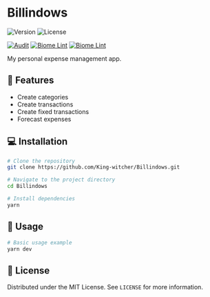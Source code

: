 # Billindows

![Version](https://img.shields.io/badge/version-0.4.0-blue.svg)
![License](https://img.shields.io/badge/license-MIT-green.svg)

[![Audit](https://github.com/King-witcher/Billindows/actions/workflows/audit.yml/badge.svg)](https://github.com/King-witcher/Billindows/actions/workflows/audit.yml)
[![Biome Lint](https://github.com/King-witcher/Billindows/actions/workflows/biome-lint.yml/badge.svg)](https://github.com/King-witcher/Billindows/actions/workflows/biome-lint.yml)
[![Biome Lint](https://github.com/King-witcher/Billindows/actions/workflows/biome-lint.yml/badge.svg)](https://github.com/King-witcher/Billindows/actions/workflows/biome-lint.yml)

My personal expense management app.

## 🚀 Features

- Create categories
- Create transactions
- Create fixed transactions
- Forecast expenses

## 💻 Installation

```bash
# Clone the repository
git clone https://github.com/King-witcher/Billindows.git

# Navigate to the project directory
cd Billindows

# Install dependencies
yarn
```

## 🔧 Usage

```bash
# Basic usage example
yarn dev
```

## 📜 License

Distributed under the MIT License. See `LICENSE` for more information.